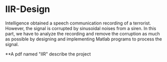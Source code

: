 # IIR-Design

Intelligence obtained a speech communication recording of a terrorist. However, the signal is corrupted by sinusoidal noises from a siren.
In this part, we have to analyze the recording and remove the corruption as much as possible by designing and implementing Matlab programs to process the signal.

**A pdf named "IIR" describe the project 
